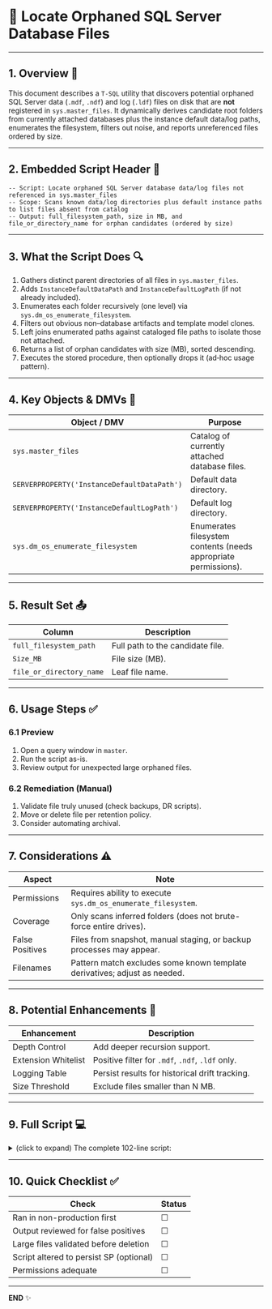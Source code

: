 # 🧹 Locate Orphaned SQL Server Database Files

---

## 1. Overview 📘  
This document describes a `T-SQL` utility that discovers potential orphaned SQL Server data (`.mdf`, `.ndf`) and log (`.ldf`) files on disk that are **not** registered in `sys.master_files`. It dynamically derives candidate root folders from currently attached databases plus the instance default data/log paths, enumerates the filesystem, filters out noise, and reports unreferenced files ordered by size.

---

## 2. Embedded Script Header 📝  
```
-- Script: Locate orphaned SQL Server database data/log files not referenced in sys.master_files
-- Scope: Scans known data/log directories plus default instance paths to list files absent from catalog
-- Output: full_filesystem_path, size in MB, and file_or_directory_name for orphan candidates (ordered by size)
```

---

## 3. What the Script Does 🔍  
1. Gathers distinct parent directories of all files in `sys.master_files`.  
2. Adds `InstanceDefaultDataPath` and `InstanceDefaultLogPath` (if not already included).  
3. Enumerates each folder recursively (one level) via `sys.dm_os_enumerate_filesystem`.  
4. Filters out obvious non–database artifacts and template model clones.  
5. Left joins enumerated paths against cataloged file paths to isolate those not attached.  
6. Returns a list of orphan candidates with size (MB), sorted descending.  
7. Executes the stored procedure, then optionally drops it (ad‑hoc usage pattern).

---

## 4. Key Objects & DMVs 🧩  

| Object / DMV | Purpose |
|--------------|---------|
| `sys.master_files` | Catalog of currently attached database files. |
| `SERVERPROPERTY('InstanceDefaultDataPath')` | Default data directory. |
| `SERVERPROPERTY('InstanceDefaultLogPath')` | Default log directory. |
| `sys.dm_os_enumerate_filesystem` | Enumerates filesystem contents (needs appropriate permissions). |

---

## 5. Result Set 📤  

| Column | Description |
|--------|-------------|
| `full_filesystem_path` | Full path to the candidate file. |
| `Size_MB` | File size (MB). |
| `file_or_directory_name` | Leaf file name. |

---

## 6. Usage Steps ✅  

### 6.1 Preview  
1. Open a query window in `master`.  
2. Run the script as-is.  
3. Review output for unexpected large orphaned files.

### 6.2 Remediation (Manual)  
1. Validate file truly unused (check backups, DR scripts).  
2. Move or delete file per retention policy.  
3. Consider automating archival.

---

## 7. Considerations ⚠️  

| Aspect | Note |
|--------|------|
| Permissions | Requires ability to execute `sys.dm_os_enumerate_filesystem`. |
| Coverage | Only scans inferred folders (does not brute-force entire drives). |
| False Positives | Files from snapshot, manual staging, or backup processes may appear. |
| Filenames | Pattern match excludes some known template derivatives; adjust as needed. |

---

## 8. Potential Enhancements 🚀  

| Enhancement | Description |
|-------------|-------------|
| Depth Control | Add deeper recursion support. |
| Extension Whitelist | Positive filter for `.mdf`, `.ndf`, `.ldf` only. |
| Logging Table | Persist results for historical drift tracking. |
| Size Threshold | Exclude files smaller than N MB. |

---

## 9. Full Script 💻  

<details>
<summary>(click to expand) The complete 102-line script:</summary>

```sql
-- Script: Locate orphaned SQL Server database data/log files not referenced in sys.master_files
-- Scope: Scans known data/log directories plus default instance paths to list files absent from catalog
-- Output: full_filesystem_path, size in MB, and file_or_directory_name for orphan candidates (ordered by size)
USE master;
GO

IF OBJECT_ID('dbo.usp_FindOrphanedDBFiles','P') IS NOT NULL
    DROP PROC dbo.usp_FindOrphanedDBFiles;
GO

CREATE OR ALTER PROC dbo.usp_FindOrphanedDBFiles
AS
BEGIN
    SET NOCOUNT ON;

    -- Collect distinct folder roots from existing database files and default instance paths
    IF OBJECT_ID('tempdb..#FolderRoots') IS NOT NULL DROP TABLE #FolderRoots;
    CREATE TABLE #FolderRoots (Folder NVARCHAR(500) PRIMARY KEY);

    INSERT INTO #FolderRoots(Folder)
    SELECT DISTINCT LEFT(mf.physical_name, LEN(mf.physical_name) - CHARINDEX('\', REVERSE(mf.physical_name)))
    FROM sys.master_files AS mf
    WHERE mf.physical_name LIKE '%\%';

    DECLARE @DefaultData NVARCHAR(500) = TRIM(CONVERT(NVARCHAR(500), SERVERPROPERTY('InstanceDefaultDataPath')));
    DECLARE @DefaultLog  NVARCHAR(500) = TRIM(CONVERT(NVARCHAR(500), SERVERPROPERTY('InstanceDefaultLogPath')));

    IF RIGHT(@DefaultData,1) = '\' SET @DefaultData = LEFT(@DefaultData, LEN(@DefaultData)-1);
    IF RIGHT(@DefaultLog ,1) = '\' SET @DefaultLog  = LEFT(@DefaultLog , LEN(@DefaultLog )-1);

    INSERT INTO #FolderRoots(Folder)
    SELECT v.Dir
    FROM (VALUES (@DefaultData),(@DefaultLog)) v(Dir)
    WHERE v.Dir IS NOT NULL AND v.Dir <> '' AND NOT EXISTS (SELECT 1 FROM #FolderRoots r WHERE r.Folder = v.Dir);

    -- Enumerate filesystem under each collected folder
    IF OBJECT_ID('tempdb..#Enumerated') IS NOT NULL DROP TABLE #Enumerated;
    CREATE TABLE #Enumerated
    (
        full_filesystem_path NVARCHAR(4000),
        file_or_directory_name NVARCHAR(512),
        size_in_bytes BIGINT
    );

    DECLARE @Folder NVARCHAR(500);

    DECLARE folders CURSOR FAST_FORWARD FOR SELECT Folder FROM #FolderRoots;
    OPEN folders;
    FETCH NEXT FROM folders INTO @Folder;
    WHILE @@FETCH_STATUS = 0
    BEGIN
        INSERT #Enumerated (full_filesystem_path, file_or_directory_name, size_in_bytes)
        SELECT e.full_filesystem_path, e.file_or_directory_name, e.size_in_bytes
        FROM sys.dm_os_enumerate_filesystem(@Folder, N'*') AS e;

        FETCH NEXT FROM folders INTO @Folder;
    END
    CLOSE folders;
    DEALLOCATE folders;

    -- Filter out non‑database related extensions / known noise
    WITH Filtered AS
    (
        SELECT full_filesystem_path,
               file_or_directory_name,
               Size_MB = size_in_bytes / 1024.0 / 1024.0
        FROM #Enumerated
        WHERE full_filesystem_path NOT LIKE '%.hkckp'
          AND full_filesystem_path NOT LIKE '%.pdb'
          AND full_filesystem_path NOT LIKE '%.obj'
          AND full_filesystem_path NOT LIKE '%.c'
          AND full_filesystem_path NOT LIKE '%.dll'
          AND full_filesystem_path NOT LIKE '%.xml'
          AND full_filesystem_path NOT LIKE '%.out'
          AND full_filesystem_path NOT LIKE '%.cer'
          AND full_filesystem_path NOT LIKE '%.hdr'
          AND full_filesystem_path NOT LIKE '%model_msdbdata.mdf'
          AND full_filesystem_path NOT LIKE '%model_replicatedmaster.mdf'
          AND full_filesystem_path NOT LIKE '%model_msdblog.ldf'
          AND full_filesystem_path NOT LIKE '%model_replicatedmaster.ldf'
    )
    -- Left join to catalog to find orphans (no matching master_files entry)
    SELECT DISTINCT f.full_filesystem_path,
           f.Size_MB,
           f.file_or_directory_name
    FROM Filtered f
    LEFT JOIN sys.master_files mf
      JOIN sys.databases db ON db.database_id = mf.database_id
        ON f.full_filesystem_path = LEFT(mf.physical_name,2) +
           REPLACE(RIGHT(mf.physical_name, DATALENGTH(mf.physical_name)/2 - 2), '\\','\')
    WHERE mf.database_id IS NULL
    ORDER BY f.Size_MB DESC;
END;
GO

-- Execute procedure to list orphaned database files
EXEC dbo.usp_FindOrphanedDBFiles;
GO

-- Cleanup (drop procedure if only needed ad-hoc)
DROP PROC dbo.usp_FindOrphanedDBFiles;
GO
```

</details>

---

## 10. Quick Checklist ✅  

| Check | Status |
|-------|--------|
| Ran in non-production first | ☐ |
| Output reviewed for false positives | ☐ |
| Large files validated before deletion | ☐ |
| Script altered to persist SP (optional) | ☐ |
| Permissions adequate | ☐ |

---

**END** ✨
